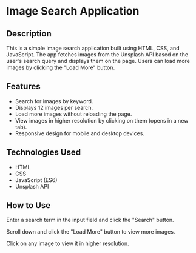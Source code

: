 # Image Search Application

## Description

This is a simple image search application built using HTML, CSS, and JavaScript.
The app fetches images from the Unsplash API based on the user's search query and displays them on the page.
Users can load more images by clicking the "Load More" button.

## Features

- Search for images by keyword.
- Displays 12 images per search.
- Load more images without reloading the page.
- View images in higher resolution by clicking on them (opens in a new tab).
- Responsive design for mobile and desktop devices.

## Technologies Used

- HTML
- CSS
- JavaScript (ES6)
- Unsplash API

## How to Use

Enter a search term in the input field and click the "Search" button.

Scroll down and click the "Load More" button to view more images.

Click on any image to view it in higher resolution.

